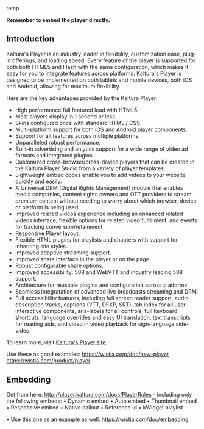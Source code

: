 temp


**Remember to embed the player directly.**

## Introduction  

Kaltura's Player is an industry leader in flexibility, customization ease, plug-in offerings, and loading speed. Every feature of the player is supported for both both HTML5 and Flash with the same configuration, which makes it easy for you to integrate features across platforms. Kaltura's Player is designed to be implemented on both tablets and mobile devices, both iOS and Android, allowing for maximum flexibility.

Here are the key advantages provided by the Kaltura Player:

* High performance full featured lead with HTML5.
* Most players display in 1 second or less.
* Skins configured once with standard HTML / CSS.
* Multi-platform support for both iOS and Android player components.
* Support for all features across multiple platforms.
* Unparalleled robust performance.
* Built-in advertising and anlytics support for a wide range of video ad formats and integrated plugins.
* Customized cross-browser/cross-device players that can be created in the Kaltura Player Studio from a variety of player templates.
* Lightweight embed codes enable you to add videos to your website quickly and easily.
* A Universal DRM (Digital Rights Management) module that enables media companies, content rights owners and OTT providers to stream premium content without needing to worry about which browser, device or platform is being used.
* Improved related videos experience including an enhanced related videos interface, flexible options for related video fulfillment, and events for tracking conversion/retainment
* Responsive Player layout.
* Flexible HTML plugins for playlists and chapters with support for inheriting site styles.
* Improved adaptive streaming support.
* Improved share interface in the player or on the page.
* Robust configurable share options.
* Improved accessibility: 508 and WebVTT and industry leading 508 support.
* Architecture for reusable plugins and configuration across platforms
* Seamless integratation of advanced live broadcasts streaming and DRM.
* Full accessibility features, including full screen reader support, audio description tracks, captions (VTT, DFXP, SRT), tab index for all user interactive components, aria-labels for all controls, full keyboard shortcuts, language overrides and easy UI translation, text transcripts for reading aids, and video in video playback for sign-language side-video.

To learn more, visit [Kaltura's Player site](player.kaltura.com).


Use these as good examples:
https://wistia.com/doc/new-player
https://wistia.com/product/player

## Embedding   

Get from here:
http://player.kaltura.com/docs/PlayerRules - including only the following embeds: 
•	Dynamic embed
•	Auto embed
•	Thumbnail embed
•	Responsive embed
•	Native callout
•	Reference Id
•	kWidget playlist

•	Use this one as an example as well:
https://wistia.com/doc/embedding 



